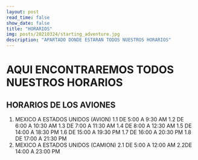 ```yaml
---
layout: post
read_time: false
show_date: false 
title: "HORARIOS"
img: posts/20210324/starting_adventure.jpg
description: "APARTADO DONDE ESTARAN TODOS NUESTROS HORARIOS"
---
```

# AQUI ENCONTRAREMOS TODOS NUESTROS HORARIOS 
## HORARIOS DE LOS AVIONES 
1. MEXICO A ESTADOS UNIDOS (AVION) 
1.1 DE 5:00 A 9:30 AM
1.2 DE 6:00 A 10:30 AM
1.3 DE 7:00 A 11:30 AM
1.4 DE 8:00 A 12:30 AM
1.5 DE 14:00 A 18:30 PM 
1.6 DE 15:00 A 19:30 PM 
1.7 DE 16:00 A 20:30 PM 
1.8 DE 17:00 A 21:30 PM 
2. MEXICO A ESTADOS UNIDOS (CAMION) 
2.1 DE 5:00 A 12:00 AM
2.2DE 14:00 A 23:00 PM 
